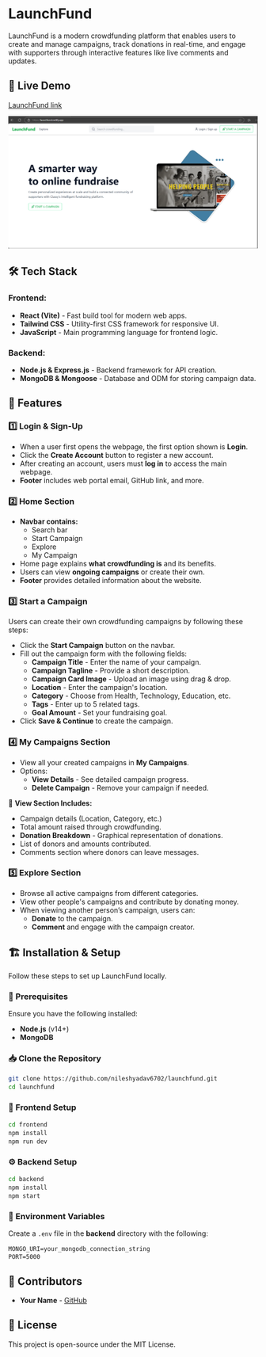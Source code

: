 # LaunchFund

LaunchFund is a modern crowdfunding platform that enables users to create and manage campaigns, track donations in real-time, and engage with supporters through interactive features like live comments and updates.

## 🚀 Live Demo
[LaunchFund link ](https://launchfund.netlify.app/)

![Homepage Screenshot](homepage.png)
## 🛠️ Tech Stack
### Frontend:
- **React (Vite)** - Fast build tool for modern web apps.
- **Tailwind CSS** - Utility-first CSS framework for responsive UI.
- **JavaScript** - Main programming language for frontend logic.

### Backend:
- **Node.js & Express.js** - Backend framework for API creation.
- **MongoDB & Mongoose** - Database and ODM for storing campaign data.

## 📌 Features

### 1️⃣ Login & Sign-Up
- When a user first opens the webpage, the first option shown is **Login**.
- Click the **Create Account** button to register a new account.
- After creating an account, users must **log in** to access the main webpage.
- **Footer** includes web portal email, GitHub link, and more.

### 2️⃣ Home Section
- **Navbar contains:**
  - Search bar
  - Start Campaign
  - Explore
  - My Campaign
- Home page explains **what crowdfunding is** and its benefits.
- Users can view **ongoing campaigns** or create their own.
- **Footer** provides detailed information about the website.

### 3️⃣ Start a Campaign
Users can create their own crowdfunding campaigns by following these steps:
- Click the **Start Campaign** button on the navbar.
- Fill out the campaign form with the following fields:
  - **Campaign Title** - Enter the name of your campaign.
  - **Campaign Tagline** - Provide a short description.
  - **Campaign Card Image** - Upload an image using drag & drop.
  - **Location** - Enter the campaign's location.
  - **Category** - Choose from Health, Technology, Education, etc.
  - **Tags** - Enter up to 5 related tags.
  - **Goal Amount** - Set your fundraising goal.
- Click **Save & Continue** to create the campaign.



### 4️⃣ My Campaigns Section
- View all your created campaigns in **My Campaigns**.
- Options:
  - **View Details** - See detailed campaign progress.
  - **Delete Campaign** - Remove your campaign if needed.

🔎 **View Section Includes:**
- Campaign details (Location, Category, etc.)
- Total amount raised through crowdfunding.
- **Donation Breakdown** - Graphical representation of donations.
- List of donors and amounts contributed.
- Comments section where donors can leave messages.


### 5️⃣ Explore Section
- Browse all active campaigns from different categories.
- View other people's campaigns and contribute by donating money.
- When viewing another person’s campaign, users can:
  - **Donate** to the campaign.
  - **Comment** and engage with the campaign creator.

## 🏗️ Installation & Setup
Follow these steps to set up LaunchFund locally.

### 📌 Prerequisites
Ensure you have the following installed:
- **Node.js** (v14+)
- **MongoDB**

### 📥 Clone the Repository
```sh
git clone https://github.com/nileshyadav6702/launchfund.git
cd launchfund
```

### 🚀 Frontend Setup
```sh
cd frontend
npm install
npm run dev
```

### ⚙️ Backend Setup
```sh
cd backend
npm install
npm start
```

### 🎯 Environment Variables
Create a `.env` file in the **backend** directory with the following:
```env
MONGO_URI=your_mongodb_connection_string
PORT=5000
```

## 👥 Contributors
- **Your Name** - [GitHub](https://github.com/nileshyadav6702/launchfund)

## 📜 License
This project is open-source under the MIT License.


